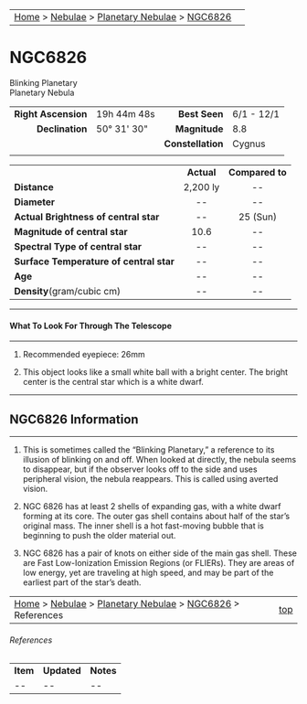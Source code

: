 <script src="/js/whatsup.js"></script>
<script type="text/javascript">
	var objectName ="NGC 6826"
	var objectDesc ="Blinking<br/>Planetary Nebula<br/>in the Constellation<br/>Cygnus"
	var objectImage="ngc6826.jpg"
</script>

|    |    |
|:---|---:|
|[Home](/notes/#object-notes) > [Nebulae](/notes/#nebulae) > [Planetary Nebulae](../!planetary-nebulae-info) > [NGC6826](#ngc6826)| <div id=whatsup></div> |

# NGC6826
Blinking Planetary<br/>
Planetary Nebula

|   |   |   |   |
|--:|:--|--:|:--|
|**Right Ascension**|19h 44m 48s|**Best Seen**|6/1 - 12/1|
|**Declination**    |50&deg; 31' 30"|**Magnitude**|8.8|  
|  |  |**Constellation**|Cygnus|
|  |  |  |  |

|  |  |  |
|--|:--:|:--:|
|  |**Actual**|**Compared to**|
|**Distance**|2,200 ly|--|
|**Diameter**| -- | -- |
|**Actual Brightness of central star**|--| 25 (Sun) |
|**Magnitude of central star**|10.6|--|
|**Spectral Type of central star**|--|--|
|**Surface Temperature of central star**| -- | -- |
|**Age**| -- | -- |
|**Density**(gram/cubic cm)| -- | -- |

---
#### What To Look For Through The Telescope
---

1.	Recommended eyepiece: 26mm

2.	This object looks like a small white ball with a bright center.  The bright center is the central star which is a white dwarf.

---
## NGC6826 Information
---

1.	This is sometimes called the “Blinking Planetary,” a reference to its illusion of blinking on and off.  When looked at directly, the nebula seems to disappear, but if the observer looks off to the side and uses peripheral vision, the nebula reappears.  This is called using averted vision.
 
2.	NGC 6826 has at least 2 shells of expanding gas, with a white dwarf forming at its core.  The outer gas shell contains about half of the star’s original mass.  The inner shell is a hot fast-moving bubble that is beginning to push the older material out.

3.	NGC 6826 has a pair of knots on either side of the main gas shell. These are Fast Low-Ionization Emission Regions (or FLIERs).  They are areas of low energy, yet are traveling at high speed, and may be part of the earliest part of the star’s death.

|    |    |
|:---|---:|
|[Home](/notes/#object-notes) > [Nebulae](/notes/#nebulae) > [Planetary Nebulae](../!planetary-nebulae-info) > [NGC6826](#ngc6826) > References| [top](#ngc6826) |

###### References
|             |             |           |
|-------------|-------------|-----------|
| **Item**    | **Updated** | **Notes** |
| -- | -- | -- |
